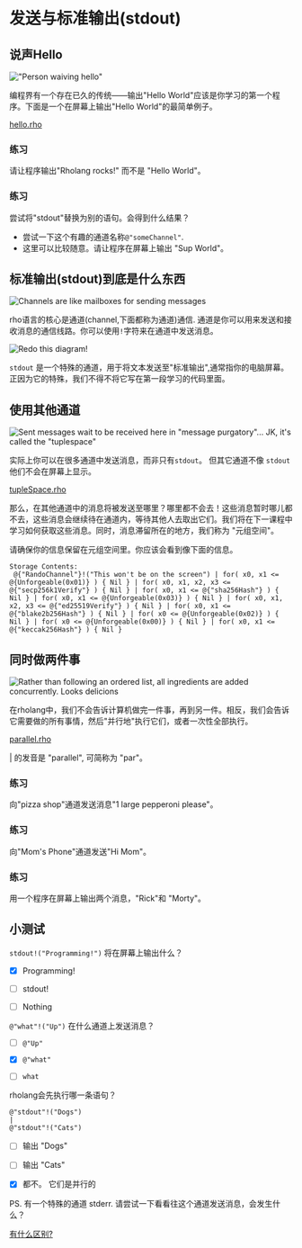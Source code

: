 # 发送与标准输出(stdout)

## 说声Hello

!["Person waiving hello"](helloWorld.png)
 

编程界有一个存在已久的传统——输出"Hello World"应该是你学习的第一个程序。下面是一个在屏幕上输出"Hello World"的最简单例子。

[hello.rho](hello.rho)



### 练习
请让程序输出"Rholang rocks!" 而不是 "Hello World"。

### 练习
尝试将"stdout"替换为别的语句。会得到什么结果？
* 尝试一下这个有趣的通道名称`@"someChannel"`.
* 这里可以比较随意。请让程序在屏幕上输出 "Sup World"。


## 标准输出(stdout)到底是什么东西

![Channels are like mailboxes for sending messages](mailbox.png)

rho语言的核心是通道(channel,下面都称为通道)通信. 通道是你可以用来发送和接收消息的通信线路。你可以使用`!`字符来在通道中发送消息。

![Redo this diagram!](sendSyntax.png)

`stdout` 是一个特殊的通道，用于将文本发送至"标准输出",通常指你的电脑屏幕。正因为它的特殊，我们不得不将它写在第一段学习的代码里面。


## 使用其他通道

![Sent messages wait to be received here in "message purgatory"... JK, it's called the "tuplespace"](mailboxes.png)

实际上你可以在很多通道中发送消息，而非只有`stdout`。 但其它通道不像 `stdout` 他们不会在屏幕上显示。

[tupleSpace.rho](tupleSpace.rho)

那么，在其他通道中的消息将被发送至哪里？哪里都不会去！这些消息暂时哪儿都不去，这些消息会继续待在通道内，等待其他人去取出它们。我们将在下一课程中学习如何获取这些消息。同时，消息滞留所在的地方，我们称为 "元组空间"。

请确保你的信息保留在元组空间里。你应该会看到像下面的信息。

```
Storage Contents:
 @{"RandoChannel"}!("This won't be on the screen") | for( x0, x1 <= @{Unforgeable(0x01)} ) { Nil } | for( x0, x1, x2, x3 <= @{"secp256k1Verify"} ) { Nil } | for( x0, x1 <= @{"sha256Hash"} ) { Nil } | for( x0, x1 <= @{Unforgeable(0x03)} ) { Nil } | for( x0, x1, x2, x3 <= @{"ed25519Verify"} ) { Nil } | for( x0, x1 <= @{"blake2b256Hash"} ) { Nil } | for( x0 <= @{Unforgeable(0x02)} ) { Nil } | for( x0 <= @{Unforgeable(0x00)} ) { Nil } | for( x0, x1 <= @{"keccak256Hash"} ) { Nil }
```



## 同时做两件事
![Rather than following an ordered list, all ingredients are added concurrently.  Looks delicions](cooking.png)

在rholang中，我们不会告诉计算机做完一件事，再到另一件。相反，我们会告诉它需要做的所有事情，然后"并行地"执行它们，或者一次性全部执行。

[parallel.rho](parallel.rho)

| 的发音是 "parallel", 可简称为 "par"。


### 练习
向"pizza shop"通道发送消息"1 large pepperoni please"。

### 练习
向"Mom's Phone"通道发送"Hi Mom"。

### 练习
用一个程序在屏幕上输出两个消息，"Rick"和 "Morty"。


## 小测试

`stdout!("Programming!")` 将在屏幕上输出什么？
- [x] Programming!
- [ ] stdout!
- [ ] Nothing


`@"what"!("Up")` 在什么通道上发送消息？
- [ ] `@"Up"`
- [x] `@"what"`
- [ ] `what`


rholang会先执行哪一条语句？
```
@"stdout"!("Dogs")
|
@"stdout"!("Cats")
```
- [ ] 输出 "Dogs"
- [ ] 输出 "Cats"
- [x] 都不。 它们是并行的


PS. 有一个特殊的通道 stderr. 请尝试一下看看往这个通道发送消息，会发生什么？

[有什么区别?](https://en.wikipedia.org/wiki/Standard_streams)
